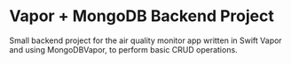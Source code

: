 # Vapor + MongoDB Backend Project

Small backend project for the air quality monitor app written in Swift Vapor and using MongoDBVapor, to perform basic CRUD operations.
